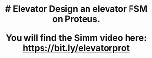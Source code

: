 <h1 align="center">
# Elevator
Design an elevator FSM on Proteus.

You will find the Simm video here: https://bit.ly/elevatorprot
</h1>
